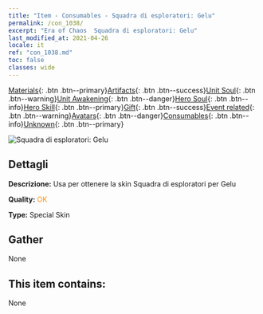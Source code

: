 ```yaml
---
title: "Item - Consumables - Squadra di esploratori: Gelu"
permalink: /con_1038/
excerpt: "Era of Chaos  Squadra di esploratori: Gelu"
last_modified_at: 2021-04-26
locale: it
ref: "con_1038.md"
toc: false
classes: wide
---
```

 [Materials](/ItemsIT/){: .btn .btn--primary}[Artifacts](/ItemsIT/Artifacts/){: .btn .btn--success}[Unit Soul](/ItemsIT/UnitSoul/){: .btn .btn--warning}[Unit Awakening](/ItemsIT/UnitAwakening/){: .btn .btn--danger}[Hero Soul](/ItemsIT/HeroSoul/){: .btn .btn--info}[Hero Skill](/ItemsIT/HeroSkill/){: .btn .btn--primary}[Gift](/ItemsIT/Gift/){: .btn .btn--success}[Event related](/ItemsIT/Events/){: .btn .btn--warning}[Avatars](/ItemsIT/Avatars/){: .btn .btn--danger}[Consumables](/ItemsIT/Consumables/){: .btn .btn--info}[Unknown](/ItemsIT/Unknown/){: .btn .btn--primary}

 ![Squadra di esploratori: Gelu](/images/h/h_Gelu5.jpg)

## Dettagli
 **Descrizione:** Usa per ottenere la skin Squadra di esploratori per Gelu

 **Quality:** <span style="color: #FF8C00">OK</span>

 **Type:** Special Skin

## Gather

  None

## This item contains:

  None

